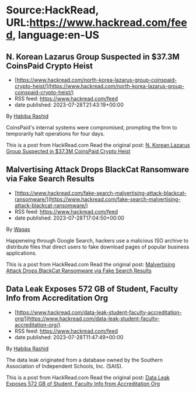 # Source:HackRead, URL:https://www.hackread.com/feed, language:en-US

## N. Korean Lazarus Group Suspected in $37.3M CoinsPaid Crypto Heist
 - [https://www.hackread.com/north-korea-lazarus-group-coinspaid-crypto-heist/](https://www.hackread.com/north-korea-lazarus-group-coinspaid-crypto-heist/)
 - RSS feed: https://www.hackread.com/feed
 - date published: 2023-07-28T21:43:19+00:00

<p>By <a href="https://www.hackread.com/author/habiba/" rel="nofollow">Habiba Rashid</a></p>
<p>CoinsPaid's internal systems were compromised, prompting the firm to temporarily halt operations for four days.</p>
<p>This is a post from HackRead.com Read the original post: <a href="https://www.hackread.com/north-korea-lazarus-group-coinspaid-crypto-heist/" rel="nofollow">N. Korean Lazarus Group Suspected in $37.3M CoinsPaid Crypto Heist</a></p>

## Malvertising Attack Drops BlackCat Ransomware via Fake Search Results
 - [https://www.hackread.com/fake-search-malvertising-attack-blackcat-ransomware/](https://www.hackread.com/fake-search-malvertising-attack-blackcat-ransomware/)
 - RSS feed: https://www.hackread.com/feed
 - date published: 2023-07-28T17:04:50+00:00

<p>By <a href="https://www.hackread.com/author/hackread/" rel="nofollow">Waqas</a></p>
<p>Happeneing through Google Search, hackers use a malicious ISO archive to distribute files that direct users to fake download pages of popular business applications. </p>
<p>This is a post from HackRead.com Read the original post: <a href="https://www.hackread.com/fake-search-malvertising-attack-blackcat-ransomware/" rel="nofollow">Malvertising Attack Drops BlackCat Ransomware via Fake Search Results</a></p>

## Data Leak Exposes 572 GB of Student, Faculty Info from Accreditation Org
 - [https://www.hackread.com/data-leak-student-faculty-accreditation-org/](https://www.hackread.com/data-leak-student-faculty-accreditation-org/)
 - RSS feed: https://www.hackread.com/feed
 - date published: 2023-07-28T11:47:49+00:00

<p>By <a href="https://www.hackread.com/author/habiba/" rel="nofollow">Habiba Rashid</a></p>
<p>The data leak originated from a database owned by the Southern Association of Independent Schools, Inc. (SAIS).</p>
<p>This is a post from HackRead.com Read the original post: <a href="https://www.hackread.com/data-leak-student-faculty-accreditation-org/" rel="nofollow">Data Leak Exposes 572 GB of Student, Faculty Info from Accreditation Org</a></p>


